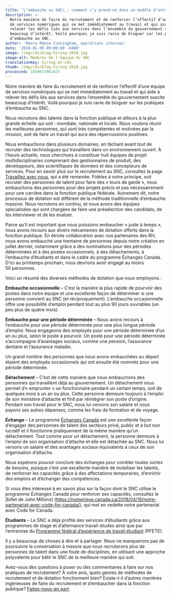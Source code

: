 ```yaml
---
title: "L’embauche au SNC\_: comment s’y prend-on dans un modèle d’entreprise en démarrage?"
description: >-
  Notre manière de faire du recrutement et de renforcer l’effectif d’une équipe
  de services numériques qui se met immédiatement au travail et qui aide à
  relever les défis liés aux services dans l’ensemble du gouvernement suscite
  beaucoup d’intérêt. Voilà pourquoi je suis ravie de bloguer sur les pratiques
  d’embauche au SNC.
author: 'Meera Makim Cunningham, opérations internes'
date: '2018-01-09 09:00:00 -0400'
image: /img/cds/blog-hiring-2018.jpg
image-alt: Membres de l’équipe du SNC
translationKey: hiring-at-cds
thumb: /img/cds/blog-hiring-2018.jpg
processed: 1550672961837
---
```

Notre manière de faire du recrutement et de renforcer l’effectif d’une équipe de services numériques qui se met immédiatement au travail et qui aide à relever les défis liés aux services dans l’ensemble du gouvernement suscite beaucoup d’intérêt. Voilà pourquoi je suis ravie de bloguer sur les pratiques d’embauche au SNC.

Nous recrutons des talents dans la fonction publique et ailleurs à la plus grande échelle qui soit&nbsp;: mondiale, nationale et locale. Nous voulons réunir les meilleures personnes, qui sont très compétentes et motivées par la mission, soit de faire un travail qui aura des répercussions positives.

Nous embauchons dans plusieurs domaines, en tâchant avant tout de recruter des technologues qui travaillent dans un environnement ouvert. À l’heure actuelle, nous cherchons à constituer huit équipes de projet multidisciplinaires comprenant des gestionnaires de produit, des développeurs, des scientifiques de données et des concepteurs de services. Pour en savoir plus sur le recrutement au SNC, consultez la page [Travaillez avec nous](/rejoindre-notre-equipe/), qui a été remaniée. Fidèles à notre principe, soit recruter des personnes de talent pour faire des «&nbsp;tours de garde&nbsp;», nous embauchons des personnes pour des projets précis et pas nécessairement pour une carrière dans la fonction publique fédérale. Autrement dit, notre processus de dotation est différent de la méthode traditionnelle d’embauche massive. Nous recrutons en continu, et nous avons des équipes spécialisées qui sont chargées de faire une présélection des candidats, de les interviewer et de les évaluer.

Parce qu’il est important que nous puissions embaucher «&nbsp;juste à temps&nbsp;», nous avons recours aux divers mécanismes de dotation offerts dans la fonction publique. En étroite collaboration avec nos partenaires des RH, nous avons embauché une trentaine de personnes depuis notre création en juillet dernier, notamment grâce à des nominations pour des périodes déterminées et à des postes occasionnels, à des détachements, à l’embauche d’étudiants et dans le cadre du programme Échanges Canada. D’ici au printemps prochain, nous devrions avoir engagé au moins 50 personnes.

Voici un résumé des diverses méthodes de dotation que nous employons&nbsp;:

**Embauche occasionnelle** – C’est la manière la plus rapide de pourvoir des postes dans notre équipe et une excellente façon de déterminer si une personne convient au SNC (et réciproquement). L’embauche occasionnelle offre une possibilité d’emploi pendant tout au plus 90 jours ouvrables (un peu plus de quatre mois).

**Embauche pour une période déterminée** – Nous avons recours à l’embauche pour une période déterminée pour une plus longue période d’emploi. Nous engageons des employés pour une période déterminée d’un an ou plus, selon le poste à pourvoir. Un poste pour une période déterminée s’accompagne d’avantages sociaux, comme une pension, l’assurance dentaire et l’assurance maladie.

Un grand nombre des personnes que nous avons embauchées au départ étaient des employés occasionnels qui ont ensuite été nommés pour une période déterminée.

**Détachement** – C’est de cette manière que nous embauchons des personnes qui travaillent déjà au gouvernement. Un détachement nous permet d’«&nbsp;emprunter&nbsp;» un fonctionnaire pendant un certain temps, soit de quelques mois à un an ou plus. Cette personne demeure toujours à l’emploi de son ministère d’attache et finit par réintégrer son poste d’origine. Pendant son travail pour le SNC, nous lui versons son salaire et nous payons ses autres dépenses, comme les frais de formation et de voyage.

**Échange** – Le programme [Échanges Canada](https://www.canada.ca/fr/secretariat-conseil-tresor/services/perfectionnement-professionnel/echanges-canada.html) est une excellente façon d’engager des personnes de talent des secteurs privé, public et à but non lucratif et il fonctionne pratiquement de la même manière qu’un détachement. Tout comme pour un détachement, la personne demeure à l’emploi de son organisation d’attache et elle est détachée au SNC. Nous lui versons un salaire et des avantages sociaux équivalents à ceux de son organisation d’attache.

Nous espérons pouvoir conclure des échanges pour combler toutes sortes de besoins, puisque c’est une excellente manière de mobiliser les talents, de renforcer les capacités grâce à des affectations temporaires, d’enrichir des emplois et d’échanger des compétences.

Si vous êtes intéressé à en savoir plus sur la façon dont le SNC utilise le programme Échanges Canada pour renforcer ses capacités, consultez le [billet de John Millons] (https://numerique.canada.ca/2018/04/19/notre-partenariat-avec-code-for-canada/), qui met en vedette notre partenariat avec Code for Canada.

**Étudiants** – Le SNC a déjà profité des services d’étudiants grâce aux programmes de stage et d’alternance travail-études ainsi que par l’entremise du [Programme fédéral d’expérience de travail étudiant](https://www.canada.ca/fr/secretariat-conseil-tresor/services/perfectionnement-professionnel/echanges-canada.html) (PFETE).

Il y a beaucoup de choses à dire et à partager. Nous ne manquerons pas de poursuivre la conversation à mesure que nous recruterons plus de personnes de talent dans une foule de disciplines, en utilisant une approche polyvalente pour bâtir le SNC de la meilleure manière qui soit.

Avez-vous des questions à poser ou des commentaires à faire sur nos pratiques de recrutement? À votre avis, quels genres de méthodes de recrutement et de dotation fonctionnent bien? Existe-t-il d’autres manières ingénieuses de faire du recrutement et d’embaucher dans la fonction publique? [Faites-nous-en part](mailto:CDSRecruitment.RecrutementSNC@tbs-sct.gc.ca).

